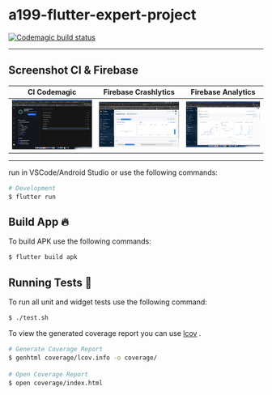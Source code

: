 # a199-flutter-expert-project

[![Codemagic build status](https://api.codemagic.io/apps/63957feafbe52cdbad81d0fd/android/status_badge.svg)](https://codemagic.io/apps/63957feafbe52cdbad81d0fd/android/latest_build)

---

## Screenshot CI & Firebase

| CI Codemagic | Firebase Crashlytics | Firebase Analytics | 
|--------------|----------------------|--------------------|
|![ss_ci](./screenshot/ss_ci.png)|![ss_firebase](./screenshot/ss_firebase.png)| ![ss_firebase_analytics](./screenshot/ss_analytics_firebase.png)|


---

run in VSCode/Android Studio or use the following commands:

```sh
# Development
$ flutter run 
```

## Build App 🔥

To build APK use the following commands:

```sh
$ flutter build apk 
```

## Running Tests 🧪

To run all unit and widget tests use the following command:

```sh
$ ./test.sh
```

To view the generated coverage report you can use [lcov](https://github.com/linux-test-project/lcov)
.

```sh
# Generate Coverage Report
$ genhtml coverage/lcov.info -o coverage/

# Open Coverage Report
$ open coverage/index.html
```
